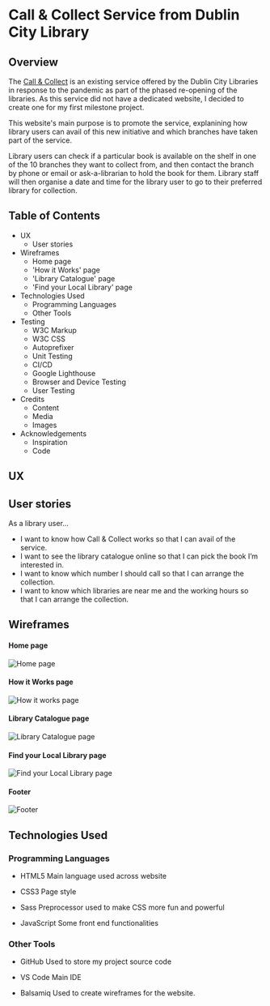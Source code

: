 Call & Collect Service from Dublin City Library
======


Overview
------

The [Call & Collect](https://stefcruz.github.io/ci_milestone1/) is an existing service offered by the Dublin City Libraries in response to the pandemic as part of the phased re-opening of the libraries. As this service did not have a dedicated website, I decided to create one for my first milestone project. 

This website's main purpose is to promote the service, explanining how library users can avail of this new initiative and which branches have taken part of the service. 

Library users can check if a particular book is available on the shelf in one of the 10 branches they want to collect from, and then contact the branch by phone or email or ask-a-librarian to hold the book for them. Library staff will then organise a date and time for the library user to go to their preferred library for collection.

Table of Contents
------

- UX
    - User stories
- Wireframes
    - Home page
    - 'How it Works' page
    - 'Library Catalogue' page
    - 'Find your Local Library' page
- Technologies Used
    - Programming Languages
    - Other Tools
- Testing
    - W3C Markup
    - W3C CSS
    - Autoprefixer
    - Unit Testing
    - CI/CD
    - Google Lighthouse
    - Browser and Device Testing
    - User Testing
- Credits
    - Content
    - Media
    - Images
- Acknowledgements
    - Inspiration
    - Code

UX
------

## User stories

As a library user...

 - I want to know how Call & Collect works so that I can avail of the service.
 - I want to see the library catalogue online so that I can pick the book I’m interested in.
 - I want to know which number I should call so that I can arrange the collection.
 - I want to know which libraries are near me and the working hours so that I can arrange the collection.



Wireframes
------

#### Home page

![Home page](https://github.com/stefcruz/ci_milestone1/blob/master/assets/images/wireframes/home-page.png)

#### How it Works page

![How it works page](https://github.com/stefcruz/ci_milestone1/blob/master/assets/images/wireframes/how-it-works-page.png)

#### Library Catalogue page

![Library Catalogue page](https://github.com/stefcruz/ci_milestone1/blob/master/assets/images/wireframes/catalogue-page.png)


#### Find your Local Library page

![Find your Local Library page](https://github.com/stefcruz/ci_milestone1/blob/master/assets/images/wireframes/local-library-page.png)


#### Footer

![Footer](https://github.com/stefcruz/ci_milestone1/blob/master/assets/images/wireframes/footer.png)

Technologies Used
------

### Programming Languages

- HTML5
    Main language used across website

- CSS3
    Page style

- Sass
    Preprocessor used to make CSS more fun and powerful

- JavaScript
    Some front end functionalities 



### Other Tools

- GitHub
    Used to store my project source code

- VS Code
    Main IDE

- Balsamiq
    Used to create wireframes for the website.
